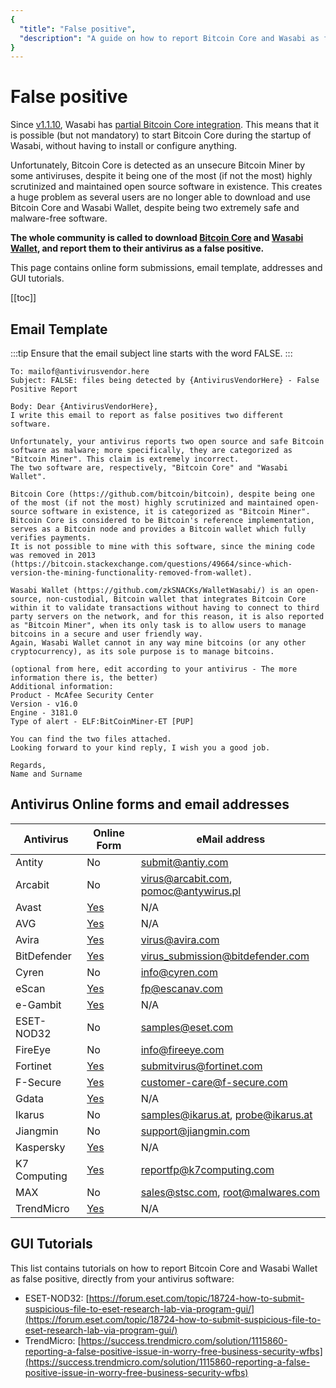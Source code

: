 ```yaml
---
{
  "title": "False positive",
  "description": "A guide on how to report Bitcoin Core and Wasabi as false positive. This is the Wasabi documentation, an archive of knowledge about the open-source, non-custodial and privacy-focused Bitcoin wallet for desktop."
}
---
```


# False positive

Since [v1.1.10](https://github.com/zkSNACKs/WalletWasabi/releases/tag/v1.1.10), Wasabi has [partial Bitcoin Core integration](https://github.com/zkSNACKs/WalletWasabi/pull/2495).
This means that it is possible (but not mandatory) to start Bitcoin Core during the startup of Wasabi, without having to install or configure anything.

Unfortunately, Bitcoin Core is detected as an unsecure Bitcoin Miner by some antiviruses, despite it being one of the most (if not the most) highly scrutinized and maintained open source software in existence.
This creates a huge problem as several users are no longer able to download and use Bitcoin Core and Wasabi Wallet, despite being two extremely safe and malware-free software.

**The whole community is called to download [Bitcoin Core](https://bitcoincore.org/en/download/) and [Wasabi Wallet](https://wasabiwallet.io/#download), and report them to their antivirus as a false positive.**

This page contains online form submissions, email template, addresses and GUI tutorials.

[[toc]]

## Email Template
:::tip
Ensure that the email subject line starts with the word FALSE.
:::

```
To: mailof@antivirusvendor.here
Subject: FALSE: files being detected by {AntivirusVendorHere} - False Positive Report

Body: Dear {AntivirusVendorHere},
I write this email to report as false positives two different software.

Unfortunately, your antivirus reports two open source and safe Bitcoin software as malware; more specifically, they are categorized as "Bitcoin Miner". This claim is extremely incorrect.
The two software are, respectively, "Bitcoin Core" and "Wasabi Wallet".

Bitcoin Core (https://github.com/bitcoin/bitcoin), despite being one of the most (if not the most) highly scrutinized and maintained open-source software in existence, it is categorized as "Bitcoin Miner".
Bitcoin Core is considered to be Bitcoin's reference implementation, serves as a Bitcoin node and provides a Bitcoin wallet which fully verifies payments.
It is not possible to mine with this software, since the mining code was removed in 2013 (https://bitcoin.stackexchange.com/questions/49664/since-which-version-the-mining-functionality-removed-from-wallet).

Wasabi Wallet (https://github.com/zkSNACKs/WalletWasabi/) is an open-source, non-custodial, Bitcoin wallet that integrates Bitcoin Core within it to validate transactions without having to connect to third party servers on the network, and for this reason, it is also reported as "Bitcoin Miner", when its only task is to allow users to manage bitcoins in a secure and user friendly way.
Again, Wasabi Wallet cannot in any way mine bitcoins (or any other cryptocurrency), as its sole purpose is to manage bitcoins.

(optional from here, edit according to your antivirus - The more information there is, the better)
Additional information:
Product - McAfee Security Center
Version - v16.0
Engine - 3181.0
Type of alert - ELF:BitCoinMiner-ET [PUP]

You can find the two files attached.
Looking forward to your kind reply, I wish you a good job.

Regards,
Name and Surname
```

## Antivirus Online forms and email addresses
  
|Antivirus  | Online Form | eMail address
|----  | ----   | ---- |
|Antity | No | [submit@antiy.com](mailto:submit@antiy.com)
|Arcabit | No | [virus@arcabit.com](mailto:virus@arcabit.com), [pomoc@antywirus.pl](mailto:pomoc@antywirus.pl)
|Avast | [Yes](https://www.avast.com/false-positive-file-form.php) | N/A
|AVG | [Yes](https://www.avg.com/en-us/false-positive-file-form) | N/A
|Avira | [Yes](https://www.avira.com/en/analysis/submit) | [virus@avira.com](mailto:virus@avira.com)
|BitDefender | [Yes](https://www.bitdefender.com/submit/) | [virus_submission@bitdefender.com](mailto:virus_submission@bitdefender.com)
|Cyren | No | [info@cyren.com](mailto:info@cyren.com)
|eScan | [Yes](http://support.mwti.net/support/index.php) | [fp@escanav.com](mailto:fp@escanav.com)
|e-Gambit  | [Yes](https://tehtris.com/en/fp-egambit/) | N/A
|ESET-NOD32  | No | [samples@eset.com](mailto:samples@eset.com)
|FireEye  | No | [info@fireeye.com](mailto:info@fireeye.com)
|Fortinet  | [Yes](https://fortiguard.com/faq/onlinescanner) | [submitvirus@fortinet.com](mailto:submitvirus@fortinet.com)
|F-Secure  | [Yes](https://www.f-secure.com/en/business/support-and-downloads/submit-a-sample) | [customer-care@f-secure.com](mailto:customer-care@f-secure.com)
|Gdata  | [Yes](https://su.gdatasoftware.com/en/sample-submission) | N/A
|Ikarus  | No | [samples@ikarus.at](mailto:samples@ikarus.at), [probe@ikarus.at](mailto:probe@ikarus.at)
|Jiangmin  | No | [support@jiangmin.com](mailto:support@jiangmin.com)
|Kaspersky  | [Yes](https://virusdesk.kaspersky.com/) | N/A
|K7 Computing | [Yes](https://www.k7computing.com/us/contact-us) | [reportfp@k7computing.com](mailto:reportfp@k7computing.com)
|MAX  | No | [sales@stsc.com](mailto:sales@stsc.com), [root@malwares.com](mailto:root@malwares.com)
|TrendMicro  | [Yes](https://www.trendmicro.com/en_us/about/legal/detection-reevaluation.html) | N/A

## GUI Tutorials

This list contains tutorials on how to report Bitcoin Core and Wasabi Wallet as false positive, directly from your antivirus software:

- ESET-NOD32: [https://forum.eset.com/topic/18724-how-to-submit-suspicious-file-to-eset-research-lab-via-program-gui/](https://forum.eset.com/topic/18724-how-to-submit-suspicious-file-to-eset-research-lab-via-program-gui/)
- TrendMicro: [https://success.trendmicro.com/solution/1115860-reporting-a-false-positive-issue-in-worry-free-business-security-wfbs](https://success.trendmicro.com/solution/1115860-reporting-a-false-positive-issue-in-worry-free-business-security-wfbs)
